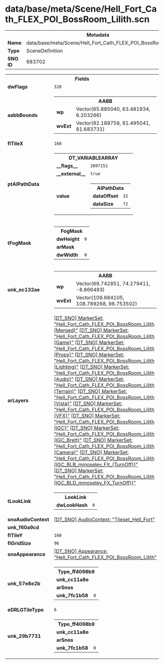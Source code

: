 <h1>data/base/meta/Scene/Hell_Fort_Cath_FLEX_POI_BossRoom_Lilith.scn</h1><table><tr><th colspan="100%">Metadata</th></tr><tr><td><b>Name</b></td><td>data/base/meta/Scene/Hell_Fort_Cath_FLEX_POI_BossRoom_Lilith.scn</td></tr><tr><td><b>Type</b></td><td>SceneDefinition</td></tr><tr><td><b>SNO ID</b></td><td>683702</td></tr></table>

<table><tr><th colspan="100%">Fields</th></tr><tr><td><b>dwFlags</b></td><td><code>320</code></td></tr><tr><td><b>aabbBounds</b></td><td><table><tr><th colspan="100%">AABB</th></tr><tr><td><b>wp</b></td><td>Vector(65.885040, 63.481934, 6.203266)</td></tr><tr><td><b>wvExt</b></td><td>Vector(92.189758, 91.495041, 81.683731)</td></tr></table>

</td></tr><tr><td><b>flTileX</b></td><td><code>160</code></td></tr><tr><td><b>ptAIPathData</b></td><td><table><tr><th colspan="100%">DT_VARIABLEARRAY</th></tr><tr><td><b>__flags__</b></td><td><code>2097152</code></td></tr><tr><td><b>__external__</b></td><td><code>true</code></td></tr><tr><td><b>value</b></td><td><table><tr><th colspan="100%">AIPathData</th></tr><tr><td><b>dataOffset</b></td><td><code>32</code></td></tr><tr><td><b>dataSize</b></td><td><code>72</code></td></tr></table>

</td></tr></table>

</td></tr><tr><td><b>tFogMask</b></td><td><table><tr><th colspan="100%">FogMask</th></tr><tr><td><b>dwHeight</b></td><td><code>0</code></td></tr><tr><td><b>arMask</b></td><td></td></tr><tr><td><b>dwWidth</b></td><td><code>0</code></td></tr></table>

</td></tr><tr><td><b>unk_ec132ae</b></td><td><table><tr><th colspan="100%">AABB</th></tr><tr><td><b>wp</b></td><td>Vector(69.742851, 74.279411, -8.866493)</td></tr><tr><td><b>wvExt</b></td><td>Vector(109.684105, 108.789268, 96.753502)</td></tr></table>

</td></tr><tr><td><b>arLayers</b></td><td><a href="..\MarkerSet\Hell_Fort_Cath_FLEX_POI_BossRoom_Lilith (Merged).mrk">[DT_SNO] MarkerSet: "Hell_Fort_Cath_FLEX_POI_BossRoom_Lilith (Merged)"</a>
<a href="..\MarkerSet\Hell_Fort_Cath_FLEX_POI_BossRoom_Lilith (Game).mrk">[DT_SNO] MarkerSet: "Hell_Fort_Cath_FLEX_POI_BossRoom_Lilith (Game)"</a>
<a href="..\MarkerSet\Hell_Fort_Cath_FLEX_POI_BossRoom_Lilith (Props).mrk">[DT_SNO] MarkerSet: "Hell_Fort_Cath_FLEX_POI_BossRoom_Lilith (Props)"</a>
<a href="..\MarkerSet\Hell_Fort_Cath_FLEX_POI_BossRoom_Lilith (Lighting).mrk">[DT_SNO] MarkerSet: "Hell_Fort_Cath_FLEX_POI_BossRoom_Lilith (Lighting)"</a>
<a href="..\MarkerSet\Hell_Fort_Cath_FLEX_POI_BossRoom_Lilith (Audio).mrk">[DT_SNO] MarkerSet: "Hell_Fort_Cath_FLEX_POI_BossRoom_Lilith (Audio)"</a>
<a href="..\MarkerSet\Hell_Fort_Cath_FLEX_POI_BossRoom_Lilith (Terrain).mrk">[DT_SNO] MarkerSet: "Hell_Fort_Cath_FLEX_POI_BossRoom_Lilith (Terrain)"</a>
<a href="..\MarkerSet\Hell_Fort_Cath_FLEX_POI_BossRoom_Lilith (Vista).mrk">[DT_SNO] MarkerSet: "Hell_Fort_Cath_FLEX_POI_BossRoom_Lilith (Vista)"</a>
<a href="..\MarkerSet\Hell_Fort_Cath_FLEX_POI_BossRoom_Lilith (VFX).mrk">[DT_SNO] MarkerSet: "Hell_Fort_Cath_FLEX_POI_BossRoom_Lilith (VFX)"</a>
<a href="..\MarkerSet\Hell_Fort_Cath_FLEX_POI_BossRoom_Lilith (IGC).mrk">[DT_SNO] MarkerSet: "Hell_Fort_Cath_FLEX_POI_BossRoom_Lilith (IGC)"</a>
<a href="..\MarkerSet\Hell_Fort_Cath_FLEX_POI_BossRoom_Lilith (IGC_Brett).mrk">[DT_SNO] MarkerSet: "Hell_Fort_Cath_FLEX_POI_BossRoom_Lilith (IGC_Brett)"</a>
<a href="..\MarkerSet\Hell_Fort_Cath_FLEX_POI_BossRoom_Lilith (Camera).mrk">[DT_SNO] MarkerSet: "Hell_Fort_Cath_FLEX_POI_BossRoom_Lilith (Camera)"</a>
<a href="..\MarkerSet\Hell_Fort_Cath_FLEX_POI_BossRoom_Lilith (IGC_BLB_mmoseley_FX_(TurnOff)).mrk">[DT_SNO] MarkerSet: "Hell_Fort_Cath_FLEX_POI_BossRoom_Lilith (IGC_BLB_mmoseley_FX_(TurnOff))"</a>
<a href="..\MarkerSet\Hell_Fort_Cath_FLEX_POI_BossRoom_Lilith (IGC_BLD_mmoseley_FX_TurnOff)).mrk">[DT_SNO] MarkerSet: "Hell_Fort_Cath_FLEX_POI_BossRoom_Lilith (IGC_BLD_mmoseley_FX_TurnOff))"</a>
</td></tr><tr><td><b>tLookLink</b></td><td><table><tr><th colspan="100%">LookLink</th></tr><tr><td><b>dwLookHash</b></td><td><code>0</code></td></tr></table>

</td></tr><tr><td><b>snoAudioContext</b></td><td><a href="..\AudioContext\Tileset_Hell_Fort.auc">[DT_SNO] AudioContext: "Tileset_Hell_Fort"</a></td></tr><tr><td><b>unk_f60a9cd</b></td><td></td></tr><tr><td><b>flTileY</b></td><td><code>160</code></td></tr><tr><td><b>flGridSize</b></td><td><code>96</code></td></tr><tr><td><b>snoAppearance</b></td><td><a href="..\Appearance\Hell_Fort_Cath_FLEX_POI_BossRoom_Lilith.app">[DT_SNO] Appearance: "Hell_Fort_Cath_FLEX_POI_BossRoom_Lilith"</a></td></tr><tr><td><b>unk_57e8e2b</b></td><td><table><tr><th colspan="100%">Type_ff4098b9</th></tr><tr><td><b>unk_cc11a8e</b></td><td></td></tr><tr><td><b>arSnos</b></td><td></td></tr><tr><td><b>unk_7fc1b58</b></td><td><code>0</code></td></tr></table>

</td></tr><tr><td><b>eDRLGTileType</b></td><td><code>6</code></td></tr><tr><td><b>unk_29b7731</b></td><td><table><tr><th colspan="100%">Type_ff4098b9</th></tr><tr><td><b>unk_cc11a8e</b></td><td></td></tr><tr><td><b>arSnos</b></td><td></td></tr><tr><td><b>unk_7fc1b58</b></td><td><code>0</code></td></tr></table>

</td></tr></table>

